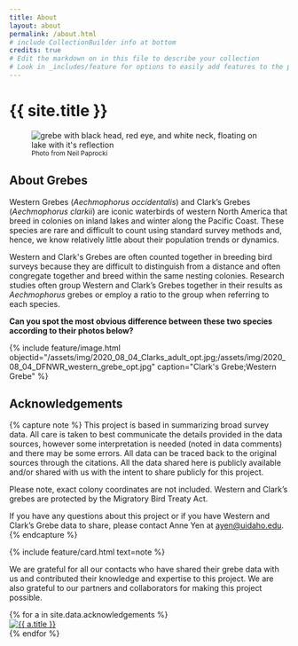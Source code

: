 ```yaml
---
title: About
layout: about
permalink: /about.html
# include CollectionBuilder info at bottom
credits: true
# Edit the markdown on in this file to describe your collection
# Look in _includes/feature for options to easily add features to the page
---
```


# {{ site.title }}

<div class="about-narrowed-content">
<figure class="figure text-center">
    <img class="figure-img img-fluid rounded" alt="grebe with black head, red eye, and white neck, floating on lake with it's reflection" src="{{ '/assets/img/2019_CSC_Neil_Paprocki_WEGR_one-5573_feature.jpg' | relative_url }}">
    <figcaption class="figure-caption"><small>Photo from Neil Paprocki</small></figcaption>
</figure>
</div> 

## About Grebes 

Western Grebes (*Aechmophorus occidentalis*) and Clark’s Grebes (*Aechmophorus clarkii*) are iconic waterbirds of western North America that breed in colonies on inland lakes and winter along the Pacific Coast. These species are rare and difficult to count using standard survey methods and, hence, we know relatively little about their population trends or dynamics. 

Western and Clark's Grebes are often counted together in breeding bird surveys because they are difficult to distinguish from a distance and often congregate together and breed within the same nesting colonies. Research studies often group Western and Clark’s Grebes together in their results as *Aechmophorus* grebes or employ a ratio to the group when referring to each species. 

**Can you spot the most obvious difference between these two species according to their photos below?**

{% include feature/image.html objectid="/assets/img/2020_08_04_Clarks_adult_opt.jpg;/assets/img/2020_08_04_DFNWR_western_grebe_opt.jpg" caption="Clark's Grebe;Western Grebe" %}

## Acknowledgements

{% capture note %}
This project is based in summarizing broad survey data.
All care is taken to best communicate the details provided in the data sources, however some interpretation is needed (noted in data comments) and there may be some errors. 
All data can be traced back to the original sources through the citations. 
All the data shared here is publicly available and/or shared with us with the intent to share publicly for this project. 

Please note, exact colony coordinates are not included. 
Western and Clark’s grebes are protected by the Migratory Bird Treaty Act.

If you have any questions about this project or if you have Western and Clark’s Grebe data to share, please contact Anne Yen at <ayen@uidaho.edu>.
{% endcapture %}
<div class="about-narrowed-content">
{% include feature/card.html text=note %}</div>

We are grateful for all our contacts who have shared their grebe data with us and contributed their knowledge and expertise to this project. We are also grateful to our partners and collaborators for making this project possible.

<div class="row row-cols-2 justify-content-center text-center about-narrowed-content">{% for a in site.data.acknowledgements %}
<div class="col p-3"><a href="{{ a.link }}" title="{{ a.title }}"><img class="img-fluid rounded" src="{{ a.src | relative_url }}" alt="{{ a.title }}"></a></div>{% endfor %}
</div>